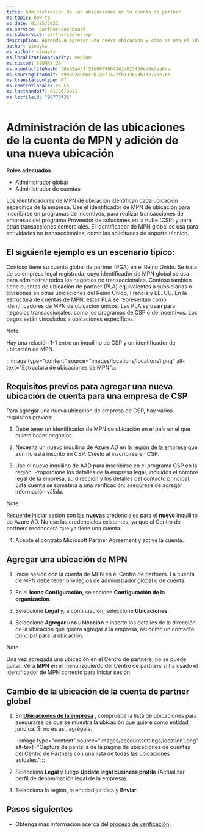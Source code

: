 ```yaml
---
title: Administración de las ubicaciones en tu cuenta de partner
ms.topic: how-to
ms.date: 01/25/2021
ms.service: partner-dashboard
ms.subservice: partnercenter-mpn
description: Aprenda a agregar una nueva ubicación y cómo se usa el identificador de MPN de ubicación en programas de incentivos, empresas de CSP, suscripciones y otras transacciones.
author: vinayks
ms.author: vinayks
ms.localizationpriority: medium
ms.custom: SEOMAY.20
ms.openlocfilehash: 38ea8a451f51d80998643e2a023420ea3efaa6ba
ms.sourcegitcommit: e99882e9b6c9b1a0f7427fb133693b1d977be76b
ms.translationtype: HT
ms.contentlocale: es-ES
ms.lasthandoff: 01/26/2021
ms.locfileid: "98773435"
---
```

# <a name="manage-your-mpn-account-locations-and-add-a-new-location"></a>Administración de las ubicaciones de la cuenta de MPN y adición de una nueva ubicación


**Roles adecuados**

- Administrador global
- Administrador de cuentas

Los identificadores de MPN de ubicación identifican cada ubicación específica de la empresa. Use el identificador de MPN de ubicación para inscribirse en programas de incentivos, para realizar transacciones de empresas del programa Proveedor de soluciones en la nube (CSP) y para otras transacciones comerciales. El identificador de MPN global se usa para actividades no transaccionales, como las solicitudes de soporte técnico.

## <a name="the-following-is-a-typical-scenario"></a>El siguiente ejemplo es un escenario típico:

Contoso tiene su cuenta global de partner (PGA) en el Reino Unido. Se trata de su empresa legal registrada, cuyo identificador de MPN global se usa para administrar todos los negocios no transaccionales. Contoso también tiene cuentas de ubicación de partner (PLA) equivalentes a subsidiarias o divisiones en otras ubicaciones del Reino Unido, Francia y EE. UU. En la estructura de cuentas de MPN, estas PLA se representan como identificadores de MPN de ubicación únicos. Las PLA se usan para negocios transaccionales, como los programas de CSP o de incentivos. Los pagos están vinculados a ubicaciones específicas. 

>[!NOTE]
>Hay una relación 1-1 entre un inquilino de CSP y un identificador de ubicación de MPN.

:::image type="content" source="images/locations/locations1.png" alt-text="Estructura de ubicaciones de MPN":::

## <a name="prerequisites-in-order-to-add-a-new-account-location-for-a-csp-business"></a>Requisitos previos para agregar una nueva ubicación de cuenta para una empresa de CSP

Para agregar una nueva ubicación de empresa de CSP, hay varios requisitos previos:

1. Debe tener un identificador de MPN de ubicación en el país en el que quiere hacer negocios.

1. Necesita un nuevo inquilino de Azure AD en la [región de la empresa](regional-authorization-overview.md) que aún no está inscrito en CSP. Créelo al inscribirse en CSP.
 
3. Use el nuevo inquilino de AAD para inscribirse en el programa CSP en la región.
Proporcione los detalles de la empresa legal, incluidos el nombre legal de la empresa, su dirección y los detalles del contacto principal. Esta cuenta se someterá a una verificación: asegúrese de agregar información válida.

>[!NOTE] 
 >Recuerde iniciar sesión con las **nuevas** credenciales para el **nuevo** inquilino de Azure AD. No use las credenciales existentes, ya que el Centro de partners reconocerá que ya tiene una cuenta.

4. Acepte el contrato Microsoft Partner Agreement y active la cuenta.

## <a name="add-an-mpn-location"></a>Agregar una ubicación de MPN

1. Inicie sesión con la cuenta de MPN en el Centro de partners. La cuenta de MPN debe tener privilegios de administrador global o de cuenta. 

1. En el **icono Configuración**, seleccione **Configuración de la organización**.

2. Seleccione **Legal** y, a continuación, seleccione **Ubicaciones.**

3. Seleccione **Agregar una ubicación** e inserte los detalles de la dirección de la ubicación que quiera agregar a la empresa, así como un contacto principal para la ubicación.

> [!NOTE]
> Una vez agregada una ubicación en el Centro de partners, no se puede quitar. Verá **MPN** en el menú izquierdo del Centro de partners si ha usado el identificador de MPN correcto para iniciar sesión.

## <a name="change-global-partner-account-location"></a>Cambio de la ubicación de la cuenta de partner global

1. En **[Ubicaciones de la empresa](https://partner.microsoft.com/dashboard/account/v3/organization/legalinfo#mpn)** , compruebe la lista de ubicaciones para asegurarse de que se muestra la ubicación que quiere como entidad jurídica. Si no es así, agrégala.

   :::image type="content" source="images/accountsettings/location1.png" alt-text="Captura de pantalla de la página de ubicaciones de cuentas del Centro de Partners con una lista de todas las ubicaciones actuales.":::

2. Selecciona **Legal** y luego **Update legal business profile** (Actualizar perfil de denominación legal de la empresa).
  
3. Selecciona la región, la entidad jurídica y **Enviar**.

  
## <a name="next-steps"></a>Pasos siguientes

- Obtenga más información acerca del [proceso de verificación](verification-responses.md).
